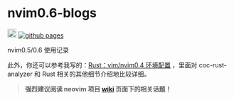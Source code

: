 # nvim0.6-blogs

[<img alt="github" src="https://img.shields.io/github/license/zjp-CN/neovim0.6-blogs?color=blue" height="20">](https://github.com/zjp-CN/neovim0.6-blogs)
[![github pages](https://github.com/zjp-CN/neovim0.6-blogs/actions/workflows/deploy.yml/badge.svg)](https://github.com/zjp-CN/neovim0.6-blogs/actions/workflows/deploy.yml)

nvim0.5/0.6 使用记录

此外，你还可以参考我写的：[Rust：vim/nvim0.4 环境配置](https://www.yuque.com/zhoujiping/programming/rust-vim-settings)
，里面对 coc-rust-analyzer 和 Rust 相关的其他细节介绍地比较详细。

> **强烈建议阅读 neovim 项目 [wiki](https://github.com/neovim/neovim/wiki) 页面下的相关话题！**
